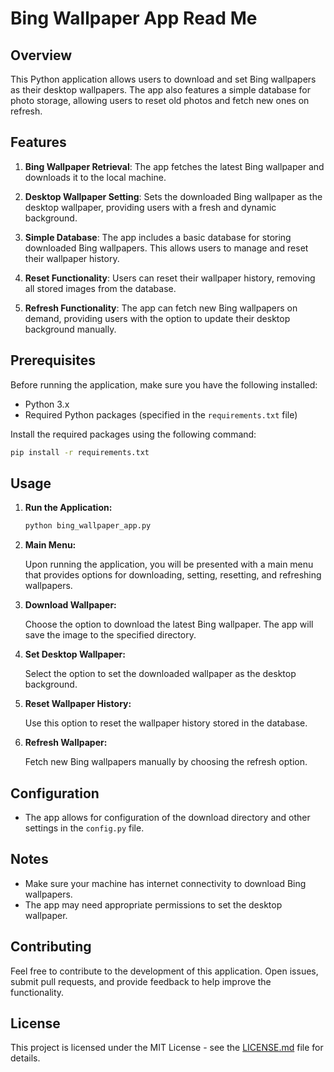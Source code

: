 # Bing Wallpaper App Read Me

## Overview

This Python application allows users to download and set Bing wallpapers as their desktop wallpapers. The app also features a simple database for photo storage, allowing users to reset old photos and fetch new ones on refresh.

## Features

1. **Bing Wallpaper Retrieval**: The app fetches the latest Bing wallpaper and downloads it to the local machine.

2. **Desktop Wallpaper Setting**: Sets the downloaded Bing wallpaper as the desktop wallpaper, providing users with a fresh and dynamic background.

3. **Simple Database**: The app includes a basic database for storing downloaded Bing wallpapers. This allows users to manage and reset their wallpaper history.

4. **Reset Functionality**: Users can reset their wallpaper history, removing all stored images from the database.

5. **Refresh Functionality**: The app can fetch new Bing wallpapers on demand, providing users with the option to update their desktop background manually.

## Prerequisites

Before running the application, make sure you have the following installed:

- Python 3.x
- Required Python packages (specified in the `requirements.txt` file)

Install the required packages using the following command:

```bash
pip install -r requirements.txt
```

## Usage

1. **Run the Application:**

   ```bash
   python bing_wallpaper_app.py
   ```

2. **Main Menu:**

   Upon running the application, you will be presented with a main menu that provides options for downloading, setting, resetting, and refreshing wallpapers.

3. **Download Wallpaper:**

   Choose the option to download the latest Bing wallpaper. The app will save the image to the specified directory.

4. **Set Desktop Wallpaper:**

   Select the option to set the downloaded wallpaper as the desktop background.

5. **Reset Wallpaper History:**

   Use this option to reset the wallpaper history stored in the database.

6. **Refresh Wallpaper:**

   Fetch new Bing wallpapers manually by choosing the refresh option.

## Configuration

- The app allows for configuration of the download directory and other settings in the `config.py` file.

## Notes

- Make sure your machine has internet connectivity to download Bing wallpapers.
- The app may need appropriate permissions to set the desktop wallpaper.

## Contributing

Feel free to contribute to the development of this application. Open issues, submit pull requests, and provide feedback to help improve the functionality.

## License

This project is licensed under the MIT License - see the [LICENSE.md](LICENSE.md) file for details.
